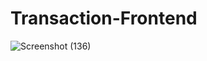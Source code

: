 # Transaction-Frontend
![Screenshot (136)](https://user-images.githubusercontent.com/108612555/190852292-571c4c87-d6f1-43f6-8fd3-42582adb9516.png)
